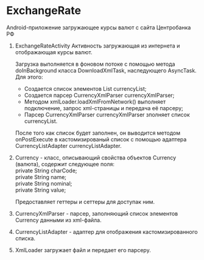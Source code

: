 # ExchangeRate
Android-приложение загружающее курсы валют с сайта Центробанка РФ

1. ExchangeRateActivity 
   Активность загружающая из интернета и отображающая курсы валют.

   Загрузка выполняется в фоновом потоке с помощью метода doInBackground класса DownloadXmlTask, наследующего AsyncTask. Для этого:
   - Создается список элементов List<Currency> currencyList;
   - Создается парсер CurrencyXmlParser currencyXmlParser;
   - Методом xmlLoader.loadXmlFromNetwork() выполняет подключение, запрос xml-страницы и передача её парсеру;
   - Парсер CurrencyXmlParser currencyXmlParser зполняет список currencyList. 

   После того как список будет заполнен, он выводится методом onPostExecute в кастомизированый список с помощью адаптера CurrencyListAdapter currencyListAdapter.


2. Currency - класс, описывающий свойства объектов Currency (валюта), содержит следующее поля:
    <br>private String charCode;
    <br>private String name;
    <br>private String nominal;
    <br>private String value;
	
    Предоставляет геттеры и сеттеры для доступак ним.
	
3. CurrencyXmlParser - парсер, заполняющий список элементов Currency данными из xml-файла.

4. CurrencyListAdapter - адаптер для отображения кастомизированного списка.

5. XmlLoader загружает файл и передает его парсеру.
